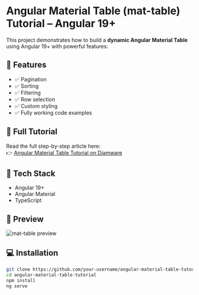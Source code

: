 # Angular Material Table (mat-table) Tutorial – Angular 19+

This project demonstrates how to build a **dynamic Angular Material Table** using Angular 19+ with powerful features:

## 🚀 Features
- ✅ Pagination
- ✅ Sorting
- ✅ Filtering
- ✅ Row selection
- ✅ Custom styling
- ✅ Fully working code examples

## 📖 Full Tutorial
Read the full step-by-step article here:  
👉 [Angular Material Table Tutorial on Djamware](https://www.djamware.com/post/681cbcf7a4681c2e52a67376/angular-material-table-mattable-tutorial-with-examples-pagination-sorting-and-more-with-exampl)

## 📂 Tech Stack
- Angular 19+
- Angular Material
- TypeScript

## 📸 Preview

![mat-table preview](preview.png) <!-- Add a screenshot of your table here -->

## 💻 Installation

```bash
git clone https://github.com/your-username/angular-material-table-tutorial.git
cd angular-material-table-tutorial
npm install
ng serve
